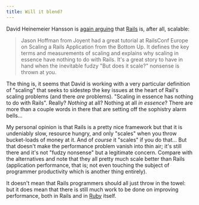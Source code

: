 ```yaml
---
title: Will it blend?
---
```


David Heinemeier Hansson is [again arguing](http://weblog.rubyonrails.com/2007/9/25/designing-scalable-architectures) that [Rails](http://www.wincent.com/knowledge-base/Rails) is, after all, scalable:

> Jason Hoffman from Joyent had a great tutorial at RailsConf Europe on Scaling a Rails Application from the Bottom Up. It defines the key terms and measurements of scaling and explains why scaling in essence have nothing to do with Rails. It's a great story to have in hand when the inevitable fudzy "But does it scale?" nonsense is thrown at you.

The thing is, it seems that David is working with a very particular definition of "scaling" that seeks to sidestep the key issues at the heart of Rail's scaling problems (and there *are* problems). "Scaling in essence has nothing to do with Rails". Really? *Nothing* at all? Nothing at all *in essence*? There are more than a couple words in there that are setting off the sophistry alarm bells...

My personal opinion is that Rails is a pretty nice framework but that it is undeniably slow, resource hungry, and only "scales" when you throw bucket-loads of money at it. And of *course* it "scales" if you do that... But that doesn't make the performance problem vanish into thin air; it's still there and it's not "fudzy nonsense" but a legitimate concern. Compare with the alternatives and note that they all pretty much scale better than Rails (application performance, that is; not even touching the subject of programmer productivity which is another thing entirely).

It doesn't mean that Rails programmers should all just throw in the towel: but it does mean that there is still much work to be done on improving performance, both in Rails and in [Ruby](http://www.wincent.com/knowledge-base/Ruby) itself.
